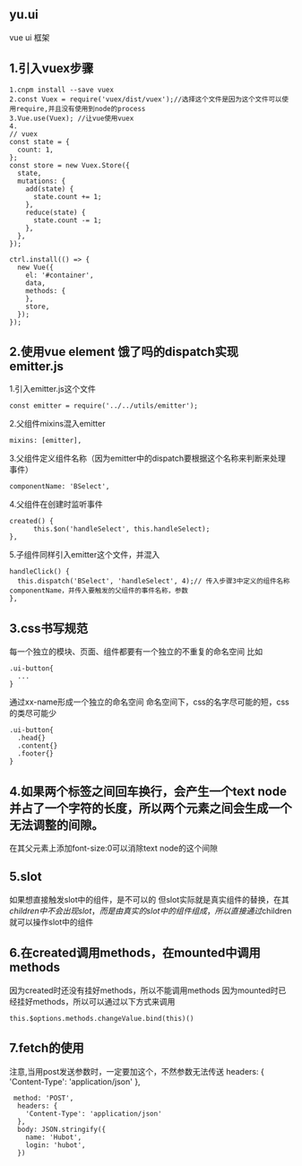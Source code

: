 ## yu.ui
vue ui 框架

## 1.引入vuex步骤
~~~
1.cnpm install --save vuex
2.const Vuex = require('vuex/dist/vuex');//选择这个文件是因为这个文件可以使用require,并且没有使用到node的process
3.Vue.use(Vuex); //让vue使用vuex
4.
// vuex
const state = {
  count: 1,
};
const store = new Vuex.Store({
  state,
  mutations: {
    add(state) {
      state.count += 1;
    },
    reduce(state) {
      state.count -= 1;
    },
  },
});

ctrl.install(() => {
  new Vue({
    el: '#container',
    data,
    methods: {
    },
    store,
  });
});
~~~

## 2.使用vue element 饿了吗的dispatch实现emitter.js

1.引入emitter.js这个文件
~~~
const emitter = require('../../utils/emitter');
~~~
2.父组件mixins混入emitter
~~~
mixins: [emitter],
~~~
3.父组件定义组件名称（因为emitter中的dispatch要根据这个名称来判断来处理事件）
~~~
componentName: 'BSelect',
~~~
4.父组件在创建时监听事件
~~~
created() {
      this.$on('handleSelect', this.handleSelect);
},
~~~
5.子组件同样引入emitter这个文件，并混入
~~~
handleClick() {
  this.dispatch('BSelect', 'handleSelect', 4);// 传入步骤3中定义的组件名称componentName，并传入要触发的父组件的事件名称，参数
},
~~~
## 3.css书写规范
每一个独立的模块、页面、组件都要有一个独立的不重复的命名空间
比如 
~~~
.ui-button{
  ...
}
~~~
通过xx-name形成一个独立的命名空间
命名空间下，css的名字尽可能的短，css的类尽可能少
~~~
.ui-button{
  .head{}
  .content{}
  .footer{}
}
~~~

## 4.如果两个标签之间回车换行，会产生一个text node并占了一个字符的长度，所以两个元素之间会生成一个无法调整的间隙。
在其父元素上添加font-size:0可以消除text node的这个间隙

## 5.slot
如果想直接触发slot中的组件，是不可以的
但slot实际就是真实组件的替换，在其$children中不会出现slot，而是由真实的slot中的组件组成，
所以直接通过$children就可以操作slot中的组件

## 6.在created调用methods，在mounted中调用methods
因为created时还没有挂好methods，所以不能调用methods
因为mounted时已经挂好methods，所以可以通过以下方式来调用
~~~
this.$options.methods.changeValue.bind(this)()
~~~


## 7.fetch的使用
注意,当用post发送参数时，一定要加这个，不然参数无法传送
  headers: {
    'Content-Type': 'application/json'
  },
~~~
 method: 'POST',
  headers: {
    'Content-Type': 'application/json'
  },
  body: JSON.stringify({
    name: 'Hubot',
    login: 'hubot',
  })
~~~
